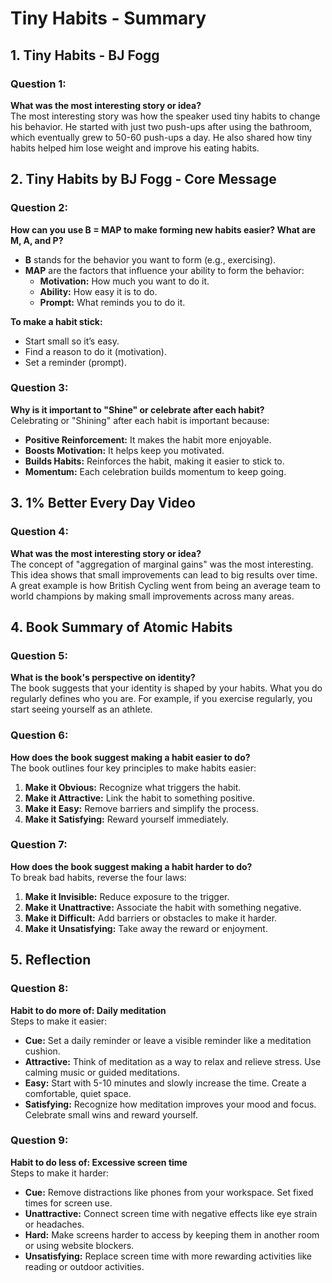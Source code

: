 # Tiny Habits - Summary

## 1. Tiny Habits - BJ Fogg

### Question 1:  
**What was the most interesting story or idea?**  
The most interesting story was how the speaker used tiny habits to change his behavior. He started with just two push-ups after using the bathroom, which eventually grew to 50-60 push-ups a day. He also shared how tiny habits helped him lose weight and improve his eating habits.

## 2. Tiny Habits by BJ Fogg - Core Message

### Question 2:  
**How can you use B = MAP to make forming new habits easier? What are M, A, and P?**  
- **B** stands for the behavior you want to form (e.g., exercising).
- **MAP** are the factors that influence your ability to form the behavior:
  - **Motivation:** How much you want to do it.
  - **Ability:** How easy it is to do.
  - **Prompt:** What reminds you to do it.

**To make a habit stick:**
- Start small so it’s easy.
- Find a reason to do it (motivation).
- Set a reminder (prompt).

### Question 3:  
**Why is it important to "Shine" or celebrate after each habit?**  
Celebrating or "Shining" after each habit is important because:
- **Positive Reinforcement:** It makes the habit more enjoyable.
- **Boosts Motivation:** It helps keep you motivated.
- **Builds Habits:** Reinforces the habit, making it easier to stick to.
- **Momentum:** Each celebration builds momentum to keep going.

## 3. 1% Better Every Day Video

### Question 4:  
**What was the most interesting story or idea?**  
The concept of "aggregation of marginal gains" was the most interesting. This idea shows that small improvements can lead to big results over time. A great example is how British Cycling went from being an average team to world champions by making small improvements across many areas.

## 4. Book Summary of Atomic Habits

### Question 5:  
**What is the book's perspective on identity?**  
The book suggests that your identity is shaped by your habits. What you do regularly defines who you are. For example, if you exercise regularly, you start seeing yourself as an athlete.

### Question 6:  
**How does the book suggest making a habit easier to do?**  
The book outlines four key principles to make habits easier:
1. **Make it Obvious:** Recognize what triggers the habit.
2. **Make it Attractive:** Link the habit to something positive.
3. **Make it Easy:** Remove barriers and simplify the process.
4. **Make it Satisfying:** Reward yourself immediately.

### Question 7:  
**How does the book suggest making a habit harder to do?**  
To break bad habits, reverse the four laws:
1. **Make it Invisible:** Reduce exposure to the trigger.
2. **Make it Unattractive:** Associate the habit with something negative.
3. **Make it Difficult:** Add barriers or obstacles to make it harder.
4. **Make it Unsatisfying:** Take away the reward or enjoyment.

## 5. Reflection

### Question 8:  
**Habit to do more of: Daily meditation**  
Steps to make it easier:
- **Cue:** Set a daily reminder or leave a visible reminder like a meditation cushion.
- **Attractive:** Think of meditation as a way to relax and relieve stress. Use calming music or guided meditations.
- **Easy:** Start with 5-10 minutes and slowly increase the time. Create a comfortable, quiet space.
- **Satisfying:** Recognize how meditation improves your mood and focus. Celebrate small wins and reward yourself.

### Question 9:  
**Habit to do less of: Excessive screen time**  
Steps to make it harder:
- **Cue:** Remove distractions like phones from your workspace. Set fixed times for screen use.
- **Unattractive:** Connect screen time with negative effects like eye strain or headaches.
- **Hard:** Make screens harder to access by keeping them in another room or using website blockers.
- **Unsatisfying:** Replace screen time with more rewarding activities like reading or outdoor activities.
